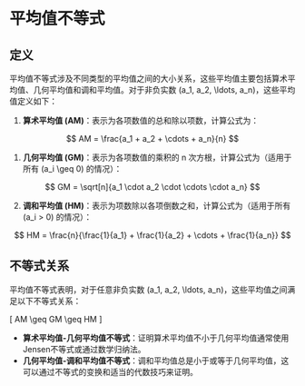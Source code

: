 # 平均值不等式

## 定义

平均值不等式涉及不同类型的平均值之间的大小关系，这些平均值主要包括算术平均值、几何平均值和调和平均值。对于非负实数 \(a_1, a_2, \ldots, a_n\)，这些平均值定义如下：

1. **算术平均值 (AM)**：表示为各项数值的总和除以项数，计算公式为：

$$
AM = \frac{a_1 + a_2 + \cdots + a_n}{n}
$$

1. **几何平均值 (GM)**：表示为各项数值的乘积的 n 次方根，计算公式为（适用于所有 \(a_i \geq 0\) 的情况）：

$$
GM = \sqrt[n]{a_1 \cdot a_2 \cdot \cdots \cdot a_n}
$$

2. **调和平均值 (HM)**：表示为项数除以各项倒数之和，计算公式为（适用于所有 \(a_i > 0\) 的情况）：

$$
HM = \frac{n}{\frac{1}{a_1} + \frac{1}{a_2} + \cdots + \frac{1}{a_n}}
$$

## 不等式关系

平均值不等式表明，对于任意非负实数 \(a_1, a_2, \ldots, a_n\)，这些平均值之间满足以下不等式关系：

\[
AM \geq GM \geq HM
\]

- **算术平均值-几何平均值不等式**：证明算术平均值不小于几何平均值通常使用Jensen不等式或通过数学归纳法。
- **几何平均值-调和平均值不等式**：调和平均值总是小于或等于几何平均值，这可以通过不等式的变换和适当的代数技巧来证明。
